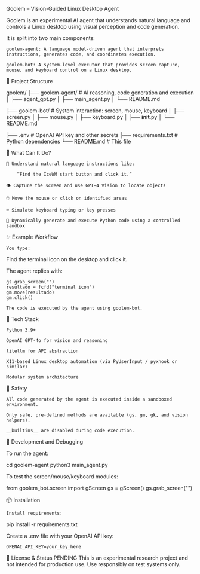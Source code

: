 Goolem – Vision-Guided Linux Desktop Agent

Goolem is an experimental AI agent that understands natural language and controls a Linux desktop using visual perception and code generation.

It is split into two main components:

    goolem-agent: A language model-driven agent that interprets instructions, generates code, and coordinates execution.

    goolem-bot: A system-level executor that provides screen capture, mouse, and keyboard control on a Linux desktop.

📁 Project Structure

goolem/
├── goolem-agent/         # AI reasoning, code generation and execution
│   ├── agent_gpt.py
│   ├── main_agent.py
│   └── README.md

├── goolem-bot/           # System interaction: screen, mouse, keyboard
│   ├── screen.py
│   ├── mouse.py
│   ├── keyboard.py
│   ├── __init__.py
│   └── README.md

├── .env                  # OpenAI API key and other secrets
├── requirements.txt      # Python dependencies
└── README.md             # This file

🚀 What Can It Do?

    💬 Understand natural language instructions like:

        “Find the IceWM start button and click it.”

    👁️ Capture the screen and use GPT-4 Vision to locate objects

    🖱️ Move the mouse or click on identified areas

    ⌨️ Simulate keyboard typing or key presses

    🧠 Dynamically generate and execute Python code using a controlled sandbox

✨ Example Workflow

    You type:

Find the terminal icon on the desktop and click it.

The agent replies with:

    gs.grab_screen("")
    resultado = fcfd("terminal icon")
    gm.move(resultado)
    gm.click()

    The code is executed by the agent using goolem-bot.

🧰 Tech Stack

    Python 3.9+

    OpenAI GPT-4o for vision and reasoning

    litellm for API abstraction

    X11-based Linux desktop automation (via PyUserInput / pyxhook or similar)

    Modular system architecture

🔐 Safety

    All code generated by the agent is executed inside a sandboxed environment.

    Only safe, pre-defined methods are available (gs, gm, gk, and vision helpers).

    __builtins__ are disabled during code execution.

🧪 Development and Debugging

To run the agent:

cd goolem-agent
python3 main_agent.py

To test the screen/mouse/keyboard modules:

from goolem_bot.screen import gScreen
gs = gScreen()
gs.grab_screen("")

📦 Installation

    Install requirements:

pip install -r requirements.txt

Create a .env file with your OpenAI API key:

    OPENAI_API_KEY=your_key_here

📝 License & Status
PENDING
This is an experimental research project and not intended for production use. Use responsibly on test systems only.
